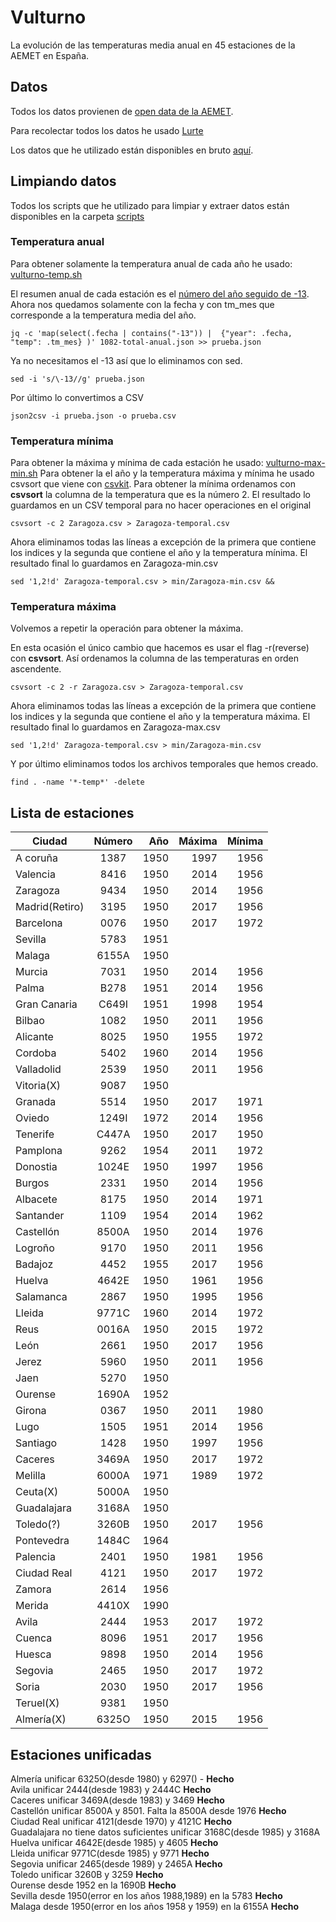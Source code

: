 
# Vulturno

La evolución de las temperaturas media anual en 45 estaciones de la AEMET en España.

## Datos

Todos los datos provienen de [open data de la AEMET](https://opendata.aemet.es/centrodedescargas/inicio).

Para recolectar todos los datos he usado [Lurte](https://github.com/jorgeatgu/lurte)

Los datos que he utilizado están disponibles en bruto [aquí](https://github.com/jorgeatgu/vulturno/data).

## Limpiando datos

Todos los scripts que he utilizado para limpiar y extraer datos están disponibles en la carpeta [scripts](https://github.com/jorgeatgu/vulturno/tree/master/scripts)

### Temperatura anual

Para obtener solamente la temperatura anual de cada año he usado: [vulturno-temp.sh](https://github.com/jorgeatgu/vulturno/blob/master/scripts/vulturno-temp.sh)

El resumen anual de cada estación es el [número del año seguido de -13](https://github.com/jorgeatgu/vulturno/blob/master/json/0076-total-anual.json#L240). Ahora nos quedamos solamente con la fecha y con tm_mes que corresponde a la temperatura media del año.
```
jq -c 'map(select(.fecha | contains("-13")) |  {"year": .fecha, "temp": .tm_mes} )' 1082-total-anual.json >> prueba.json
```

Ya no necesitamos el -13 así que lo eliminamos con sed.
```
sed -i 's/\-13//g' prueba.json
```

Por último lo convertimos a CSV
```
json2csv -i prueba.json -o prueba.csv
```



### Temperatura mínima

Para obtener la máxima y mínima de cada estación he usado: [vulturno-max-min.sh](https://github.com/jorgeatgu/vulturno/blob/master/scripts/vulturno-max-min.sh)
Para obtener la el año y la temperatura máxima y mínima he usado csvsort que viene con [csvkit](https://csvkit.readthedocs.io/en/1.0.3/).
Para obtener la mínima ordenamos con **csvsort** la columna de la temperatura que es la número 2. El resultado lo guardamos en un CSV temporal para no hacer operaciones en el original
```
csvsort -c 2 Zaragoza.csv > Zaragoza-temporal.csv
```

Ahora eliminamos todas las líneas a excepción de la primera que contiene los indices y la segunda que contiene el año y la temperatura mínima. El resultado final lo guardamos en Zaragoza-min.csv
```
sed '1,2!d' Zaragoza-temporal.csv > min/Zaragoza-min.csv &&
```

### Temperatura máxima

Volvemos a repetir la operación para obtener la máxima.

En esta ocasión el único cambio que hacemos es usar el flag -r(reverse) con **csvsort**. Así ordenamos la columna de las temperaturas en orden ascendente.

```
csvsort -c 2 -r Zaragoza.csv > Zaragoza-temporal.csv
```

Ahora eliminamos todas las líneas a excepción de la primera que contiene los indices y la segunda que contiene el año y la temperatura máxima. El resultado final lo guardamos en Zaragoza-max.csv
```
sed '1,2!d' Zaragoza-temporal.csv > min/Zaragoza-min.csv
```

Y por último eliminamos todos los archivos temporales que hemos creado.

```
find . -name '*-temp*' -delete
```

## Lista de estaciones 

| Ciudad        | Número        | Año     | Máxima  | Mínima  |
| ------------- |:-------------:| -------:| -------:| -------:|
| A coruña      | 1387          |  1950   | 1997    | 1956    |
| Valencia      | 8416          |  1950   | 2014    | 1956    |
| Zaragoza      | 9434          |  1950   | 2014    | 1956    |
| Madrid(Retiro)| 3195          |  1950   | 2017    | 1956    |
| Barcelona     | 0076          |  1950   | 2017    | 1972    |
| Sevilla       | 5783          |  1951   |         |         |
| Malaga        | 6155A         |  1950   |         |         |
| Murcia        | 7031          |  1950   | 2014    | 1956    |
| Palma         | B278          |  1951   | 2014    | 1956    |
| Gran Canaria  | C649I         |  1951   | 1998    | 1954    |
| Bilbao        | 1082          |  1950   | 2011    | 1956    |
| Alicante      | 8025          |  1950   | 1955    | 1972    |
| Cordoba       | 5402          |  1960   | 2014    | 1956    |
| Valladolid    | 2539          |  1950   | 2011    | 1956    |
| Vitoria(X)    | 9087          |  1950   |
| Granada       | 5514          |  1950   | 2017    | 1971    |
| Oviedo        | 1249I         |  1972   | 2014    | 1956    |
| Tenerife      | C447A         |  1950   | 2017    | 1950    |
| Pamplona      | 9262          |  1954   | 2011    | 1972    |
| Donostia      | 1024E         |  1950   | 1997    | 1956    |
| Burgos        | 2331          |  1950   | 2014    | 1956    |
| Albacete      | 8175          |  1950   | 2014    | 1971    |
| Santander     | 1109          |  1954   | 2014    | 1962    |
| Castellón     | 8500A         |  1950   | 2014    | 1976    |
| Logroño       | 9170          |  1950   | 2011    | 1956    |
| Badajoz       | 4452          |  1955   | 2017    | 1956    |
| Huelva        | 4642E         |  1950   | 1961    | 1956    |
| Salamanca     | 2867          |  1950   | 1995    | 1956    |
| Lleida        | 9771C         |  1960   | 2014    | 1972    |
| Reus          | 0016A         |  1950   | 2015    | 1972    |
| León          | 2661          |  1950   | 2017    | 1956    |
| Jerez         | 5960          |  1950   | 2011    | 1956    |
| Jaen          | 5270          |  1950   |         |         |
| Ourense       | 1690A         |  1952   |
| Girona        | 0367          |  1950   | 2011    | 1980    |
| Lugo          | 1505          |  1951   | 2014    | 1956    |
| Santiago      | 1428          |  1950   | 1997    | 1956    |
| Caceres       | 3469A         |  1950   | 2017    | 1972    |
| Melilla       | 6000A         |  1971   | 1989    | 1972    |
| Ceuta(X)      | 5000A         |  1950   |         |         |
| Guadalajara   | 3168A         |  1950   |         |         |
| Toledo(?)     | 3260B         |  1950   | 2017    | 1956    |
| Pontevedra    | 1484C         |  1964   |
| Palencia      | 2401          |  1950   | 1981    | 1956    |
| Ciudad Real   | 4121          |  1950   | 2017    | 1972    |
| Zamora        | 2614          |  1956   |         |         |
| Merida        | 4410X         |  1990   |  
| Avila         | 2444          |  1953   | 2017    | 1972    |
| Cuenca        | 8096          |  1951   | 2017    | 1956    |
| Huesca        | 9898          |  1950   | 2014    | 1956    |
| Segovia       | 2465          |  1950   | 2017    | 1972    |
| Soria         | 2030          |  1950   | 2017    | 1956    |
| Teruel(X)     | 9381          |  1950   |
| Almería(X)    | 6325O         |  1950   | 2015    | 1956    |

## Estaciones unificadas

Almería unificar 6325O(desde 1980) y 6297() - **Hecho**  
Avila unificar 2444(desde 1983) y 2444C **Hecho**  
Caceres unificar 3469A(desde 1983) y 3469 **Hecho**  
Castellón unificar 8500A y 8501. Falta la 8500A desde 1976 **Hecho**  
Ciudad Real unificar 4121(desde 1970) y 4121C **Hecho**  
Guadalajara no tiene datos suficientes unificar 3168C(desde 1985) y 3168A  
Huelva unificar 4642E(desde 1985) y 4605 **Hecho**  
Lleida unificar 9771C(desde 1985) y 9771 **Hecho**  
Segovia unificar 2465(desde 1989) y 2465A **Hecho**  
Toledo unificar 3260B y 3259 **Hecho**  
Ourense desde 1952 en la 1690B **Hecho**  
Sevilla desde 1950(error en los años 1988,1989) en la 5783 **Hecho**  
Malaga desde 1950(error en los años 1958 y 1959) en la 6155A **Hecho**  
